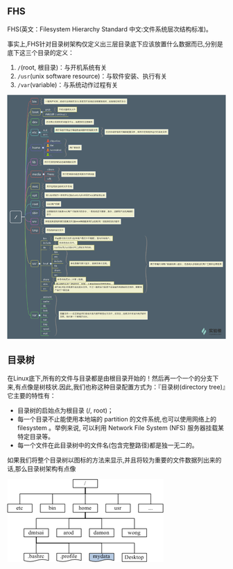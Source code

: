
## FHS
FHS(英文：Filesystem Hierarchy Standard 中文:文件系统层次结构标准)。

事实上,FHS针对目录树架构仅定义出三层目录底下应该放置什么数据而已,分别是底下这三个目录的定义：

1. ``/``(root, 根目录)：与开机系统有关
2. ``/usr``(unix software resource)：与软件安装、执行有关
3. ``/var``(variable)：与系统动作过程有关






![](images/fhs.png)

## 目录树

在Linux底下,所有的文件与目录都是由根目录开始的！然后再一个一个的分支下来,有点像是树枝状.因此,我们也称这种目录配置方式为：『目录树(directory tree)』它主要的特性有：

* 目录树的启始点为根目录 (/, root)；
* 每一个目录不止能使用本地端的 partition 的文件系统,也可以使用网络上的 filesystem 。举例来说, 可以利用 Network File System (NFS) 服务器挂载某特定目录等。
* 每一个文件在此目录树中的文件名(包含完整路径)都是独一无二的。

如果我们将整个目录树以图标的方法来显示,并且将较为重要的文件数据列出来的话,那么目录树架构有点像

![](images/directoryTree.jpg)

